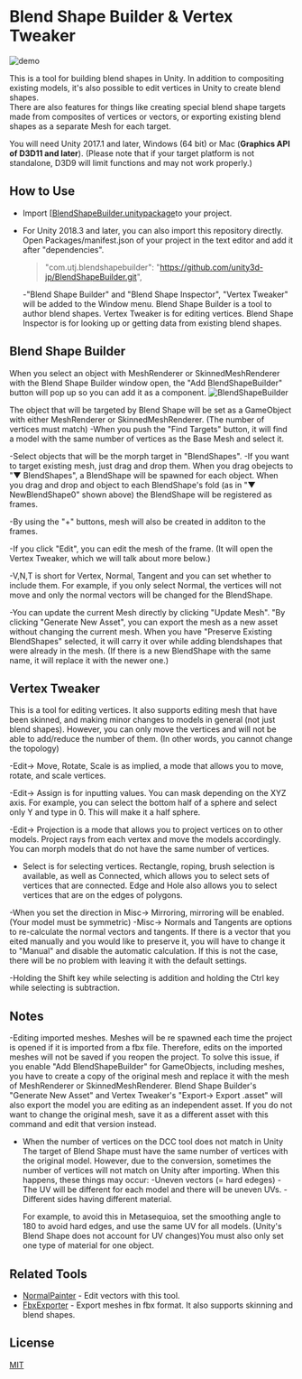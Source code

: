 # Blend Shape Builder & Vertex Tweaker

![demo](https://user-images.githubusercontent.com/1488611/34981308-76511248-faea-11e7-8985-b8fe0e957035.gif)

This is a tool for building blend shapes in Unity. In addition to compositing existing models, it's also possible to edit vertices in Unity to create blend shapes.  
There are also features for things like creating special blend shape targets made from composites of vertices or vectors, or exporting existing blend shapes as a separate Mesh for each target.   

You will need Unity 2017.1 and later, Windows (64 bit) or Mac (**Graphics API of D3D11 and later**). 
(Please note that if your target platform is not standalone, D3D9 will limit functions and may not work properly.) 



## How to Use 

- Import [[BlendShapeBuilder.unitypackage](https://github.com/unity3d-jp/BlendShapeBuilder/releases/download/20190425/BlendShapeBuilder.unitypackage)to your project.
- For Unity 2018.3 and later, you can also import this repository directly. Open Packages/manifest.json of your project in the text editor and add it after "dependencies".
  > "com.utj.blendshapebuilder": "https://github.com/unity3d-jp/BlendShapeBuilder.git",
  
  -"Blend Shape Builder" and "Blend Shape Inspector", "Vertex Tweaker" will be added to the Window menu. 
  Blend Shape Builder is a tool to author blend shapes. Vertex Tweaker is for editing vertices. Blend Shape Inspector is for looking up or getting data from existing blend shapes. 


## Blend Shape Builder
When you select an object with MeshRenderer or SkinnedMeshRenderer with the Blend Shape Builder window open, the "Add BlendShapeBuilder" button will pop up so you can add it as a component. 
![BlendShapeBuilder](https://user-images.githubusercontent.com/1488611/34981508-05fb5fb6-faeb-11e7-9204-4aabd4c58543.png)

The object that will be targeted by Blend Shape will be set as a GameObject with either MeshRenderer or SkinnedMeshRenderer. (The number of vertices must match)
-When you push the "Find Targets" button, it will find a model with the same number of vertices as the Base Mesh and select it. 

-Select objects that will be the morph target in "BlendShapes". 
  -If you want to target existing mesh, just drag and drop them. 
When you drag obejects to "▼ BlendShapes", a BlendShape will be spawned for each object. 
When you drag and drop and object to each BlendShape's fold (as in "▼ NewBlendShape0" shown above) the BlendShape will be registered as frames. 
 
  -By using the "+" buttons, mesh will also be created in additon to the frames. 
  
  -If you click "Edit", you can edit the mesh of the frame. (It will open the Vertex Tweaker, which we will talk about more below.) 
  
  -V,N,T is short for Vertex, Normal, Tangent and you can set whether to include them. For example, if you only select Normal, the vertices will not move and only the normal vectors will be changed for the BlendShape. 
  
  
  -You can update the current Mesh directly by clicking "Update Mesh". 
  "By clicking "Generate New Asset", you can export the mesh as a new asset without changing the current mesh. 
  When you have "Preserve Existing BlendShapes" selected, it will carry it over while adding blendshapes that were already in the mesh. (If there is a new BlendShape with the same name, it will replace it with the newer one.) 
 


## Vertex Tweaker

This is a tool for editing vertices. It also supports editing mesh that have been skinned, and making minor changes to models in general (not just blend shapes). However, you can only move the vertices and will not be able to add/reduce the number of them. (In other words, you cannot change the topology) 

-Edit-> Move, Rotate, Scale is as implied, a mode that allows you to move, rotate, and scale vertices.  

-Edit-> Assign is for inputting values. You can mask depending on the XYZ axis. For example, you can select the bottom half of a sphere and select only Y and type in 0. This will make it a half sphere. 

-Edit-> Projection is a mode that allows you to project vertices on to other models. Project rays from each vertex and move the models accordingly. You can morph models that do not have the same number of vertices. 

- Select is for selecting vertices. Rectangle, roping, brush selection is available, as well as Connected, which allows you to select sets of vertices that are connected. Edge and Hole also allows you to select vertices that are on the edges of polygons. 

-When you set the direction in Misc-> Mirroring, mirroring will be enabled. (Your model must be symmetric) 
-Misc-> Normals and Tangents are options to re-calculate the normal vectors and tangents. If there is a vector that you eited manually and you would like to preserve it, you will have to change it to "Manual" and disable the automatic calculation. If this is not the case, there will be no problem with leaving it with the default settings. 

-Holding the Shift key while selecting is addition and holding the Ctrl key while selecting is subtraction. 

## Notes

-Editing imported meshes. 
    Meshes will be re spawned each time the project is opened if it is imported from a fbx file. Therefore, edits on the imported meshes will not be saved if you reopen the project. 
    To solve this issue, if you enable "Add BlendShapeBuilder" for GameObjects, including meshes, you have to create a copy of the original mesh and replace it with the mesh of MeshRenderer or SkinnedMeshRenderer. 
    Blend Shape Builder's "Generate New Asset" and Vertex Tweaker's "Export-> Export .asset" will also export the model you are editing as an independent asset. If you do not want to change the original mesh, save it as a different asset with this command and edit that version instead. 
    
- When the number of vertices on the DCC tool does not match in Unity
  The target of Blend Shape must have the same number of vertices with the original model. However, due to the conversion, sometimes the number of vertices will not match on Unity after importing. When this happens, these things may occur: 
  -Uneven vectors (= hard edeges) 
  -The UV will be different for each model and there will be uneven UVs. 
  -Different sides having different material. 
  
  For example, to avoid this in Metasequioa, set the smoothing angle to 180 to avoid hard edges, and use the same UV for all models. (Unity's Blend Shape does not account for UV changes)You must also only set one type of material for one object. 
  
## Related Tools
- [NormalPainter](https://github.com/unity3d-jp/NormalPainter) - Edit vectors with this tool. 
- [FbxExporter](https://github.com/unity3d-jp/FbxExporter) - Export meshes in fbx format. It also supports skinning and blend shapes. 

## License
[MIT](LICENSE.txt)
